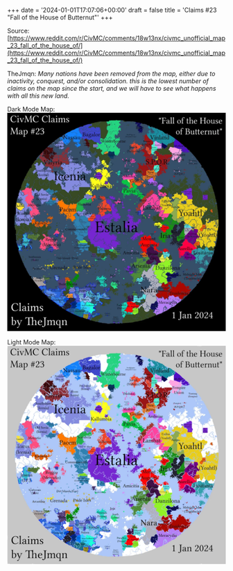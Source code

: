 +++
date = '2024-01-01T17:07:06+00:00'
draft = false
title = 'Claims #23 "Fall of the House of Butternut"'
+++

Source: [https://www.reddit.com/r/CivMC/comments/18w13nx/civmc_unofficial_map_23_fall_of_the_house_of/](https://www.reddit.com/r/CivMC/comments/18w13nx/civmc_unofficial_map_23_fall_of_the_house_of/)

TheJmqn: *Many nations have been removed from the map, either due to inactivity, conquest, and/or consolidation. this is the lowest number of claims on the map since the start, and we will have to see what happens with all this new land.*

Dark Mode Map:
[![Claims #23](https://raw.githubusercontent.com/CivMC-Map-Archive/civmc-map-archive.github.io/refs/heads/main/static/images/CivMC-Claims-23.webp)](https://raw.githubusercontent.com/CivMC-Map-Archive/civmc-map-archive.github.io/refs/heads/main/static/images/CivMC-Claims-23.webp)

Light Mode Map:
[![Claims #23 Light](https://raw.githubusercontent.com/CivMC-Map-Archive/civmc-map-archive.github.io/refs/heads/main/static/images/CivMC-Claims-23-Light.webp)](https://raw.githubusercontent.com/CivMC-Map-Archive/civmc-map-archive.github.io/refs/heads/main/static/images/CivMC-Claims-23-Light.webp)
